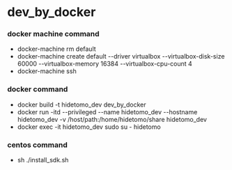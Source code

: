 # dev_by_docker

### docker machine command
- docker-machine rm default
- docker-machine create default --driver virtualbox --virtualbox-disk-size 60000 --virtualbox-memory 16384 --virtualbox-cpu-count 4
- docker-machine ssh

### docker command
- docker build -t hidetomo_dev dev_by_docker
- docker run -itd --privileged --name hidetomo_dev --hostname hidetomo_dev -v /host/path:/home/hidetomo/share hidetomo_dev
- docker exec -it hidetomo_dev sudo su - hidetomo

### centos command
- sh ./install_sdk.sh
